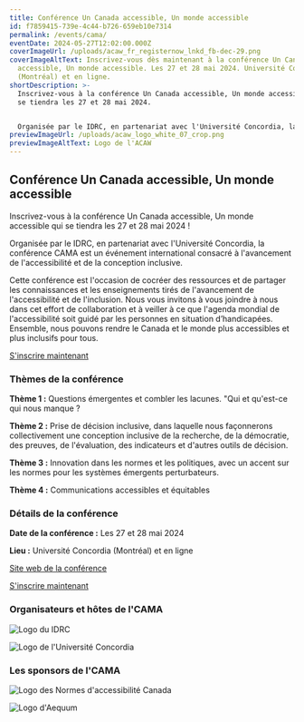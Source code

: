 ```yaml
---
title: Conférence Un Canada accessible, Un monde accessible
id: f7859415-739e-4c44-b726-659eb10e7314
permalink: /events/cama/
eventDate: 2024-05-27T12:02:00.000Z
coverImageUrl: /uploads/acaw_fr_registernow_lnkd_fb-dec-29.png
coverImageAltText: Inscrivez-vous dès maintenant à la conférence Un Canada
  accessible, Un monde accessible. Les 27 et 28 mai 2024. Université Concordia
  (Montréal) et en ligne.
shortDescription: >-
  Inscrivez-vous à la conférence Un Canada accessible, Un monde accessible qui
  se tiendra les 27 et 28 mai 2024.


  Organisée par le IDRC, en partenariat avec l'Université Concordia, la conférence CAMA est un événement international consacré à l'avancement de l'accessibilité et de la conception inclusive.
previewImageUrl: /uploads/acaw_logo_white_07_crop.png
previewImageAltText: Logo de l'ACAW
---
```

## Conférence Un Canada accessible, Un monde accessible

Inscrivez-vous à la conférence Un Canada accessible, Un monde accessible qui se tiendra les 27 et 28 mai 2024 !

Organisée par le IDRC, en partenariat avec l'Université Concordia, la conférence CAMA est un événement international consacré à l'avancement de l'accessibilité et de la conception inclusive.

Cette conférence est l'occasion de cocréer des ressources et de partager les connaissances et les enseignements tirés de l'avancement de l'accessibilité et de l'inclusion. Nous vous invitons à vous joindre à nous dans cet effort de collaboration et à veiller à ce que l'agenda mondial de l'accessibilité soit guidé par les personnes en situation d’handicapées. Ensemble, nous pouvons rendre le Canada et le monde plus accessibles et plus inclusifs pour tous.

[S'inscrire maintenant](https://sites.events.concordia.ca/sites/accessconf/fr/accessible-canada-accessible-world/register)

### Thèmes de la conférence

**Thème 1 :** Questions émergentes et combler les lacunes. "Qui et qu'est-ce qui nous manque ?

**Thème 2 :** Prise de décision inclusive, dans laquelle nous façonnerons collectivement une conception inclusive de la recherche, de la démocratie, des preuves, de l'évaluation, des indicateurs et d'autres outils de décision.

**Thème 3 :** Innovation dans les normes et les politiques, avec un accent sur les normes pour les systèmes émergents perturbateurs.

**Thème 4 :** Communications accessibles et équitables

### Détails de la conférence

**Date de la conférence :** Les 27 et 28 mai 2024

**Lieu :** Université Concordia (Montréal) et en ligne

[Site web de la conférence](https://sites.events.concordia.ca/sites/accessconf/fr/accessible-canada-accessible-world)

[S'inscrire maintenant](https://sites.events.concordia.ca/sites/accessconf/fr/accessible-canada-accessible-world/register)

### Organisateurs et hôtes de l'CAMA

![Logo du IDRC](/uploads/idrc-bw-small.png)

![Logo de l'Université Concordia](/uploads/concordia-logo-rgb-compact-black-small.png)

### Les sponsors de l'CAMA[](https://sites.events.concordia.ca/sites/accessconf/fr/accessible-canada-accessible-world/register)

![Logo des Normes d'accessibilité Canada](/uploads/accessibility_standards_canada-small.jpg)

![Logo d'Aequum](/uploads/aequum-logo-fr-small.png)
